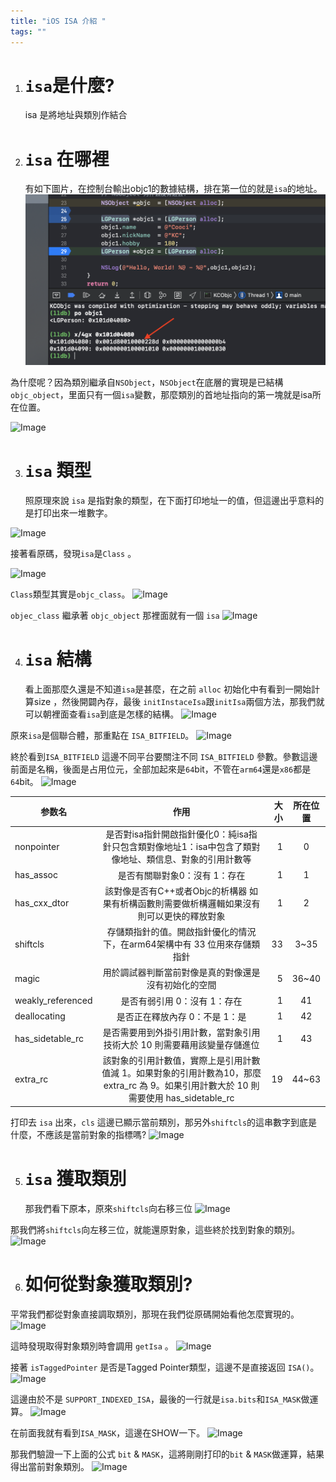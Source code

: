 ```yaml
---
title: "iOS ISA 介紹 "
tags: ""
---
```


1.  # `isa`是什麼?
    isa 是將地址與類別作結合

2.  # `isa` 在哪裡
    有如下圖片，在控制台輸出objc1的數據結構，排在第一位的就是`isa`的地址。
    ![alt text](https://github.com/PeiCinh/iOS-Advanced/blob/master/isa%E8%AC%9B%E8%A7%A3/img/isa1.png?raw=true "Logo 標題文字範例一")

為什麼呢？因為類別繼承自`NSObject`，`NSObject`在底層的實現是已結構`objc_object`，里面只有一個`isa`變數，那麼類別的首地址指向的第一塊就是isa所在位置。

![Image][isa3]

3.  # `isa` 類型
    照原理來說 `isa` 是指對象的類型，在下面打印地址一的值，但這邊出乎意料的是打印出來一堆數字。

![Image](https://github.com/PeiCinh/iOS-Advanced/blob/feature/isa-explain/isa%E8%AC%9B%E8%A7%A3/img/isa3.png?raw=true)

接著看原碼，發現`isa`是`Class` 。

![Image][isa3]

`Class`類型其實是`objc_class`。
![Image](https://github.com/PeiCinh/iOS-Advanced/blob/feature/isa-explain/isa%E8%AC%9B%E8%A7%A3/img/isa4.png?raw=true)

`objec_class` 繼承著 `objc_object` 那裡面就有一個 `isa`
![Image](https://github.com/PeiCinh/iOS-Advanced/blob/feature/isa-explain/isa%E8%AC%9B%E8%A7%A3/img/isa5.png?raw=true)

4.  # `isa` 結構
    看上面那麼久還是不知道`isa`是甚麼，在之前 `alloc` 初始化中有看到一開始計算size ，然後開闢內存，最後 `initInstaceIsa`跟`initIsa`兩個方法，那我們就可以朝裡面查看`isa`到底是怎樣的結構。
    ![Image](https://github.com/PeiCinh/iOS-Advanced/blob/feature/isa-explain/isa%E8%AC%9B%E8%A7%A3/img/isa7.png?raw=true)

原來`isa`是個聯合體，那重點在 `ISA_BITFIELD`。
![Image](https://github.com/PeiCinh/iOS-Advanced/blob/feature/isa-explain/isa%E8%AC%9B%E8%A7%A3/img/isa6.png?raw=true)

 終於看到`ISA_BITFIELD` 這邊不同平台要關注不同 `ISA_BITFIELD` 參數。參數這邊前面是名稱，後面是占用位元，全部加起來是`64`bit，不管在`arm64`還是`x86`都是 `64`bit。
![Image](https://github.com/PeiCinh/iOS-Advanced/blob/feature/isa-explain/isa%E8%AC%9B%E8%A7%A3/img/isa8.png?raw=true)

| 参数名               |                                           作用                                           | 大小 |  所在位置 |
| ----------------- | :------------------------------------------------------------------------------------: | -: | :---: |
| nonpointer        |                是否對isa指針開啟指針優化0：純isa指針只包含類對像地址1：isa中包含了類對像地址、類信息、對象的引用計數等               |  1 |   0   |
| has_assoc         |                                    是否有關聯對象0：沒有 1：存在                                    |  1 |   1   |
| has_cxx_dtor      |                    該對像是否有C++或者Objc的析構器 如果有析構函數則需要做析構邏輯如果沒有則可以更快的釋放對象                   |  1 |   2   |
| shiftcls          |                        存儲類指針的值。開啟指針優化的情況下，在arm64架構中有 33 位用來存儲類指針                       | 33 |  3~35 |
| magic             |                               用於調試器判斷當前對像是真的對像還是沒有初始化的空間                               |  5 | 36~40 |
| weakly_referenced |                                    是否有弱引用 0：沒有 1：存在                                    |  1 |   41  |
| deallocating      |                                    是否正在釋放內存 0：不是 1：是                                   |  1 |   42  |
| has_sidetable_rc  |                         是否需要用到外掛引用計數，當對象引用技術大於 10 則需要藉用該變量存儲進位                         |  1 |   43  |
| extra_rc          | 該對象的引用計數值，實際上是引用計數值減 1。如果對象的引用計數為10，那麼 extra_rc 為 9。如果引用計數大於 10 則需要使用 has_sidetable_rc | 19 | 44~63 |

打印去 `isa` 出來，`cls` 這邊已顯示當前類別，那另外`shiftcls`的這串數字到底是什麼，不應該是當前對象的指標嗎?
![Image](https://github.com/PeiCinh/iOS-Advanced/blob/feature/isa-explain/isa%E8%AC%9B%E8%A7%A3/img/isa9.png?raw=true)

5.  # `isa` 獲取類別
    那我們看下原本，原來`shiftcls`向右移三位
    ![Image](https://github.com/PeiCinh/iOS-Advanced/blob/feature/isa-explain/isa%E8%AC%9B%E8%A7%A3/img/isa10.png?raw=true)

那我們將`shiftcls`向左移三位，就能還原對象，這些終於找到對象的類別。
![Image](https://github.com/PeiCinh/iOS-Advanced/blob/feature/isa-explain/isa%E8%AC%9B%E8%A7%A3/img/isa11.png?raw=true)

6.  # 如何從對象獲取類別?

平常我們都從對象直接調取類別，那現在我們從原碼開始看他怎麼實現的。
![Image](https://github.com/PeiCinh/iOS-Advanced/blob/feature/isa-explain/isa%E8%AC%9B%E8%A7%A3/img/isa12.png?raw=true)

這時發現取得對象類別時會調用 `getIsa` 。
![Image](https://github.com/PeiCinh/iOS-Advanced/blob/feature/isa-explain/isa%E8%AC%9B%E8%A7%A3/img/isa13.png?raw=true)

接著 `isTaggedPointer` 是否是Tagged Pointer類型，這邊不是直接返回 `ISA()`。
![Image](https://github.com/PeiCinh/iOS-Advanced/blob/feature/isa-explain/isa%E8%AC%9B%E8%A7%A3/img/isa14.png?raw=true)

這邊由於不是 `SUPPORT_INDEXED_ISA`，最後的一行就是`isa.bits`和`ISA_MASK`做運算。
![Image](https://github.com/PeiCinh/iOS-Advanced/blob/feature/isa-explain/isa%E8%AC%9B%E8%A7%A3/img/isa15.png?raw=true)

在前面我就有看到`ISA_MASK`，這邊在SHOW一下。
![Image](https://github.com/PeiCinh/iOS-Advanced/blob/feature/isa-explain/isa%E8%AC%9B%E8%A7%A3/img/isa8.png?raw=true)

那我們驗證一下上面的公式 `bit` & `MASK`，這將剛剛打印的`bit` & `MASK`做運算，結果得出當前對象類別。
![Image](https://github.com/PeiCinh/iOS-Advanced/blob/feature/isa-explain/isa%E8%AC%9B%E8%A7%A3/img/isa16.png?raw=true)

[isa3]: https://github.com/PeiCinh/iOS-Advanced/blob/feature/isa-explain/isa%E8%AC%9B%E8%A7%A3/img/isa2.png?raw=true
